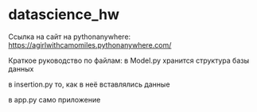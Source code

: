 ﻿# datascience_hw
Ссылка на сайт на pythonanywhere: https://agirlwithcamomiles.pythonanywhere.com/

Краткое руководство по файлам:
в Model.py хранится структура базы данных

в insertion.py то, как в неё вставлялись данные

в app.py само приложение
